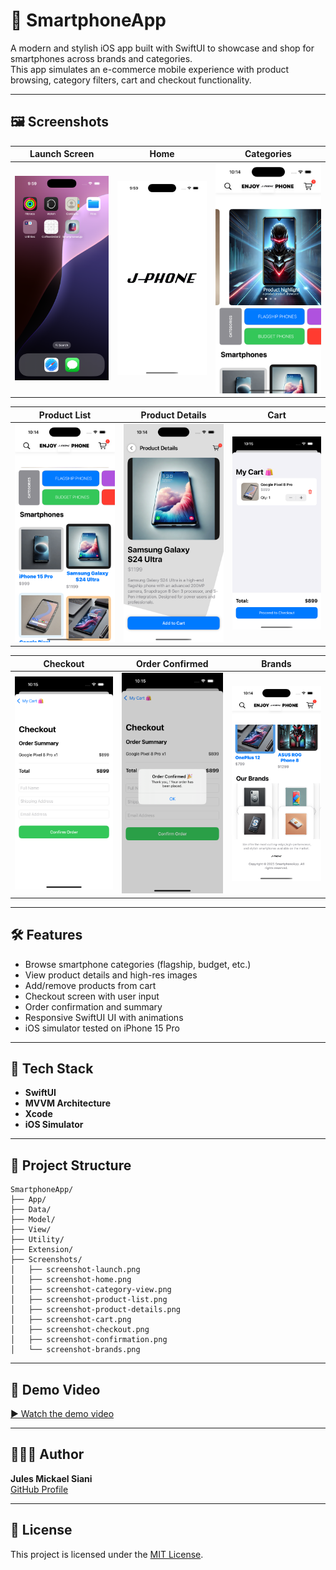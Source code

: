 # 📱 SmartphoneApp

A modern and stylish iOS app built with SwiftUI to showcase and shop for smartphones across brands and categories.  
This app simulates an e-commerce mobile experience with product browsing, category filters, cart and checkout functionality.

---

## 🖼️ Screenshots

| Launch Screen | Home | Categories |
|---|---|---|
| ![](Screenshots/screenshot-launch.png) | ![](Screenshots/screenshot-home.png) | ![](Screenshots/screenshot-category-view.png) |

| Product List | Product Details | Cart |
|---|---|---|
| ![](Screenshots/screenshot-product-list.png) | ![](Screenshots/screenshot-product-details.png) | ![](Screenshots/screenshot-cart.png) |

| Checkout | Order Confirmed | Brands |
|---|---|---|
| ![](Screenshots/screenshot-checkout.png) | ![](Screenshots/screenshot-confirmation.png) | ![](Screenshots/screenshot-brands.png) |

---

## 🛠️ Features

- Browse smartphone categories (flagship, budget, etc.)
- View product details and high-res images
- Add/remove products from cart
- Checkout screen with user input
- Order confirmation and summary
- Responsive SwiftUI UI with animations
- iOS simulator tested on iPhone 15 Pro

---

## 🚀 Tech Stack

- **SwiftUI**
- **MVVM Architecture**
- **Xcode**
- **iOS Simulator**

---

## 📂 Project Structure

```
SmartphoneApp/
├── App/
├── Data/
├── Model/
├── View/
├── Utility/
├── Extension/
├── Screenshots/
│   ├── screenshot-launch.png
│   ├── screenshot-home.png
│   ├── screenshot-category-view.png
│   ├── screenshot-product-list.png
│   ├── screenshot-product-details.png
│   ├── screenshot-cart.png
│   ├── screenshot-checkout.png
│   ├── screenshot-confirmation.png
│   └── screenshot-brands.png
```

---

## 📸 Demo Video

[▶️ Watch the demo video](https://github.com/Jules1Siani/iOSsmartphoneApp/Screenshots/smartphone-demo.mov)

---

## 👨🏽‍💻 Author

**Jules Mickael Siani**  
[GitHub Profile](https://github.com/Jules1Siani)

---

## 📄 License

This project is licensed under the [MIT License](LICENSE).
